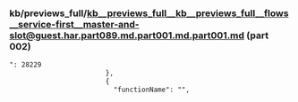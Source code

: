 ### kb/previews_full/kb__previews_full__kb__previews_full__flows__service-first__master-and-slot@guest.har.part089.md.part001.md.part001.md (part 002)

```md
": 28229
                        },
                        {
                          "functionName": "",
                    
```

```
